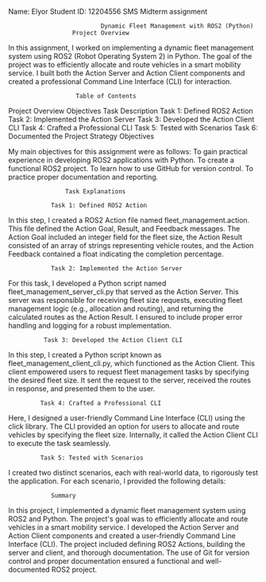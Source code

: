 Name: Elyor           Student ID: 12204556         SMS Midterm assignment
                              
                              Dynamic Fleet Management with ROS2 (Python)
                      Project Overview
In this assignment, I worked on implementing a dynamic fleet management system using ROS2 (Robot Operating System 2) in Python. The goal of the project was to efficiently allocate and route vehicles in a smart mobility service. I built both the Action Server and Action Client components and created a professional Command Line Interface (CLI) for interaction.

                       Table of Contents

Project Overview
Objectives
Task Description
Task 1: Defined ROS2 Action
Task 2: Implemented the Action Server
Task 3: Developed the Action Client CLI
Task 4: Crafted a Professional CLI
Task 5: Tested with Scenarios
Task 6: Documented the Project
Strategy
                      Objectives

My main objectives for this assignment were as follows:
To gain practical experience in developing ROS2 applications with Python.
To create a functional ROS2 project.
To learn how to use GitHub for version control.
To practice proper documentation and reporting.

                    Task Explanations
                    
                Task 1: Defined ROS2 Action
In this step, I created a ROS2 Action file named fleet_management.action. This file defined the Action Goal, Result, and Feedback messages. The Action Goal included an integer field for the fleet size, the Action Result consisted of an array of strings representing vehicle routes, and the Action Feedback contained a float indicating the completion percentage.

                Task 2: Implemented the Action Server
For this task, I developed a Python script named fleet_management_server_cli.py that served as the Action Server. This server was responsible for receiving fleet size requests, executing fleet management logic (e.g., allocation and routing), and returning the calculated routes as the Action Result. I ensured to include proper error handling and logging for a robust implementation.
 
              Task 3: Developed the Action Client CLI
In this step, I created a Python script known as fleet_management_client_cli.py, which functioned as the Action Client. This client empowered users to request fleet management tasks by specifying the desired fleet size. It sent the request to the server, received the routes in response, and presented them to the user.

             Task 4: Crafted a Professional CLI
Here, I designed a user-friendly Command Line Interface (CLI) using the click library. The CLI provided an option for users to allocate and route vehicles by specifying the fleet size. Internally, it called the Action Client CLI to execute the task seamlessly.

             Task 5: Tested with Scenarios
I created two distinct scenarios, each with real-world data, to rigorously test the application. For each scenario, I provided the following details:

                Summary               
In this project, I implemented a dynamic fleet management system using ROS2 and Python. The project's goal was to efficiently allocate and route vehicles in a smart mobility service. I developed the Action Server and Action Client components and created a user-friendly Command Line Interface (CLI). The project included defining ROS2 Actions, building the server and client, and thorough documentation. The use of Git for version control and proper documentation ensured a functional and well-documented ROS2 project.       
